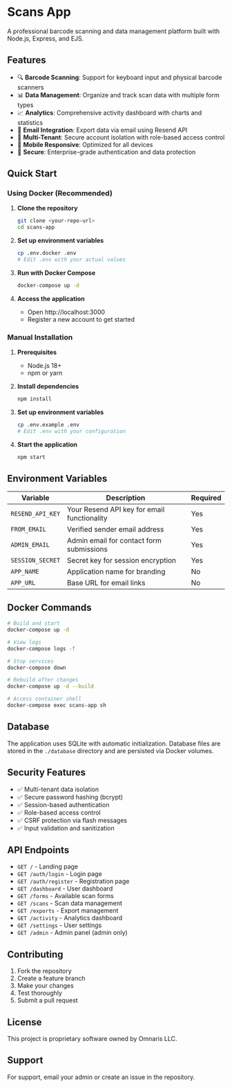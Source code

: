 # Scans App

A professional barcode scanning and data management platform built with Node.js, Express, and EJS.

## Features

- 🔍 **Barcode Scanning**: Support for keyboard input and physical barcode scanners
- 📊 **Data Management**: Organize and track scan data with multiple form types
- 📈 **Analytics**: Comprehensive activity dashboard with charts and statistics
- 📧 **Email Integration**: Export data via email using Resend API
- 👥 **Multi-Tenant**: Secure account isolation with role-based access control
- 📱 **Mobile Responsive**: Optimized for all devices
- 🔐 **Secure**: Enterprise-grade authentication and data protection

## Quick Start

### Using Docker (Recommended)

1. **Clone the repository**
   ```bash
   git clone <your-repo-url>
   cd scans-app
   ```

2. **Set up environment variables**
   ```bash
   cp .env.docker .env
   # Edit .env with your actual values
   ```

3. **Run with Docker Compose**
   ```bash
   docker-compose up -d
   ```

4. **Access the application**
   - Open http://localhost:3000
   - Register a new account to get started

### Manual Installation

1. **Prerequisites**
   - Node.js 18+ 
   - npm or yarn

2. **Install dependencies**
   ```bash
   npm install
   ```

3. **Set up environment variables**
   ```bash
   cp .env.example .env
   # Edit .env with your configuration
   ```

4. **Start the application**
   ```bash
   npm start
   ```

## Environment Variables

| Variable | Description | Required |
|----------|-------------|----------|
| `RESEND_API_KEY` | Your Resend API key for email functionality | Yes |
| `FROM_EMAIL` | Verified sender email address | Yes |
| `ADMIN_EMAIL` | Admin email for contact form submissions | Yes |
| `SESSION_SECRET` | Secret key for session encryption | Yes |
| `APP_NAME` | Application name for branding | No |
| `APP_URL` | Base URL for email links | No |

## Docker Commands

```bash
# Build and start
docker-compose up -d

# View logs
docker-compose logs -f

# Stop services
docker-compose down

# Rebuild after changes
docker-compose up -d --build

# Access container shell
docker-compose exec scans-app sh
```

## Database

The application uses SQLite with automatic initialization. Database files are stored in the `./database` directory and are persisted via Docker volumes.

## Security Features

- ✅ Multi-tenant data isolation
- ✅ Secure password hashing (bcrypt)
- ✅ Session-based authentication
- ✅ Role-based access control
- ✅ CSRF protection via flash messages
- ✅ Input validation and sanitization

## API Endpoints

- `GET /` - Landing page
- `GET /auth/login` - Login page
- `GET /auth/register` - Registration page
- `GET /dashboard` - User dashboard
- `GET /forms` - Available scan forms
- `GET /scans` - Scan data management
- `GET /exports` - Export management
- `GET /activity` - Analytics dashboard
- `GET /settings` - User settings
- `GET /admin` - Admin panel (admin only)

## Contributing

1. Fork the repository
2. Create a feature branch
3. Make your changes
4. Test thoroughly
5. Submit a pull request

## License

This project is proprietary software owned by Omnaris LLC.

## Support

For support, email your admin or create an issue in the repository.